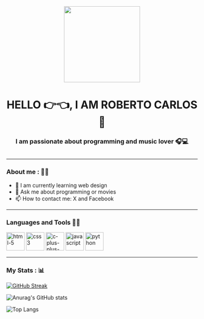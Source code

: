 <div id="header" align="center">
    <img src="https://media.giphy.com/media/qgQUggAC3Pfv687qPC/giphy.gif" width="200">
    <h1 align="center">HELLO 👉👈, I AM ROBERTO CARLOS🤙</h1>
    <h3 align="center">I am passionate about programming and music lover 🎧💻</h3>
</div>

<div id="badges" align="center">
    <a href="https://twitter.com/RCarlosOC?t=KxIGPgFW5nik9yUk3ZEc5Q&s=09" target="_blank">
        <img src="https://img.shields.io/twitter/url?url=https%3A%2F%2Ftwitter.com%2FRCarlosOC%3Ft%3DKxIGPgFW5nik9yUk3ZEc5Q%26s%3D09&label=RCarlosOC
        " alt="">
    </a>
</div>

---
### About me : 🙋‍♂️

- 🌱 I am currently learning web design
- 💬 Ask me about programming or movies
- 📫 How to contact me: X and Facebook

---

<div align="left">
    <h3>Languages and Tools  📱🔨</h3>
    <div>
        <img width="48" height="48" src="https://img.icons8.com/fluency/48/html-5.png" alt="html-5"/>
        <img width="48" height="48" src="https://img.icons8.com/fluency/48/css3.png" alt="css3"/>
        <img width="48" height="48" src="https://img.icons8.com/fluency/48/c-plus-plus-logo.png" alt="c-plus-plus-logo"/>
        <img width="48" height="48" src="https://img.icons8.com/fluency/48/javascript.png" alt="javascript"/>
        <img width="48" height="48" src="https://img.icons8.com/fluency/48/python.png" alt="python"/>
    </div>
</div>

---

### My Stats : 📊

[![GitHub Streak](https://github-readme-streak-stats.herokuapp.com?user=rcarlos7&theme=dark&hide_border=true&date_format=M%20j%5B%2C%20Y%5D)](https://git.io/streak-stats)

![Anurag's GitHub stats](https://github-readme-stats.vercel.app/api?username=rcarlos7&show_icons=true&theme=transparent)

![Top Langs](https://github-readme-stats.vercel.app/api/top-langs/?username=rcarlos7&hide_progress=true&theme=tokyonight)
